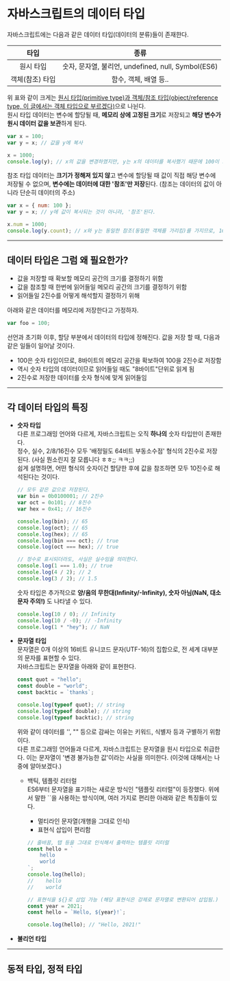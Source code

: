 # 자바스크립트의 데이터 타입

자바스크립트에는 다음과 같은 데이터 타입(데이터의 분류)들이 존재한다.

|      타입       |                        종류                        |
| :-------------: | :------------------------------------------------: |
|    원시 타입    | 숫자, 문자열, 불리언, undefined, null, Symbol(ES6) |
| 객체(참조) 타입 |               함수, 객체, 배열 등..                |

위 표와 같이 크게는 <u>원시 타입(primitive type)과 객체/참조 타입(object/reference type, 이 글에서는 객체 타입으로 부르겠다)</u>으로 나뉜다.  
원시 타입 데이터는 변수에 할당될 때, **메모리 상에 고정된 크기**로 저장되고 **해당 변수가 원시 데이터 값을 보관**하게 된다.

```javascript
var x = 100;
var y = x; // 값을 y에 복사

x = 1000;
console.log(y); // x의 값을 변경하였지만, y는 x의 데이터를 복사했기 때문에 100이 그대로 출력된다.
```

참조 타입 데이터는 **크기가 정해져 있지 않**고 변수에 할당될 때 값이 직접 해당 변수에 저장될 수 없으며, **변수에는 데이터에 대한 '참조'만 저장**된다. (참조는 데이터의 값이 아니라 단순히 데이터의 주소)

```javascript
var x = { num: 100 };
var y = x; // y에 값이 복사되는 것이 아니라, '참조'된다.

x.num = 1000;
console.log(y.count); // x와 y는 동일한 참조(동일한 객체를 가리킴)를 가지므로, 1000이 출력된다.
```

---

## 데이터 타입은 그럼 왜 필요한가?

- 값을 저장할 때 확보할 메모리 공간의 크기를 결정하기 위함
- 값을 참조할 때 한번에 읽어들일 메모리 공간의 크기를 결정하기 위함
- 읽어들일 2진수를 어떻게 해석할지 결정하기 위해

아래와 같은 데이터를 메모리에 저장한다고 가정하자.

```javascript
var foo = 100;
```

선언과 초기화 이후, 할당 부분에서 데이터의 타입에 정해진다. 값을 저장 할 때, 다음과 같은 일들이 일어날 것이다.

- 100은 숫자 타입이므로, 8바이트의 메모리 공간을 확보하여 100을 2진수로 저장함
- 역시 숫자 타입의 데이터이므로 읽어들일 때도 "8바이트"단위로 읽게 됨
- 2진수로 저장한 데이터를 숫자 형식에 맞게 읽어들임

---

## 각 데이터 타입의 특징

- **숫자 타입**  
  다른 프로그래밍 언어와 다르게, 자바스크립트는 오직 **하나의** 숫자 타입만이 존재한다.  
  정수, 실수, 2/8/16진수 모두 '배정밀도 64비트 부동소수점' 형식의 2진수로 저장된다. (사실 뭔소린지 잘 모릅니다 ㅎㅎ;; ㅋㅋ;;)  
  쉽게 설명하면, 어떤 형식의 숫자이건 할당한 후에 값을 참조하면 모두 10진수로 해석된다는 것이다.

  ```javascript
  // 모두 같은 값으로 저장된다.
  var bin = 0b0100001; // 2진수
  var oct = 0o101; // 8진수
  var hex = 0x41; // 16진수

  console.log(bin); // 65
  console.log(oct); // 65
  console.log(hex); // 65
  console.log(bin === oct); // true
  console.log(oct === hex); // true

  // 정수로 표시되더라도, 사실은 실수임을 의미한다.
  console.log(1 === 1.0); // true
  console.log(4 / 2); // 2
  console.log(3 / 2); // 1.5
  ```

  숫자 타입은 추가적으로 **양/음의 무한대(Infinity/-Infinity), 숫자 아님(NaN, 대소문자 주의!)** 도 나타낼 수 있다.

  ```javascript
  console.log(10 / 0); // Infinity
  console.log(10 / -0); // -Infinity
  console.log(1 * "hey"); // NaN
  ```

- **문자열 타입**  
  문자열은 0개 이상의 16비트 유니코드 문자(UTF-16)의 집합으로, 전 세계 대부분의 문자를 표현할 수 있다.  
  자바스크립트는 문자열을 아래와 같이 표현한다.

  ```javascript
  const quot = "hello";
  const double = "world";
  const backtic = `thanks`;

  console.log(typeof quot); // string
  console.log(typeof double); // string
  console.log(typeof backtic); // string
  ```

  위와 같이 데이터를 '', "" 등으로 감싸는 이유는 키워드, 식별자 등과 구별하기 위함이다.  
  다른 프로그래밍 언어들과 다르게, 자바스크립트는 문자열을 원시 타입으로 취급한다. 이는 문자열이 '변경 불가능한 값'이라는 사실을 의미한다. (이것에 대해서는 나중에 알아보겠다.)

  - 백틱, 템플릿 리터럴  
    ES6부터 문자열을 표기하는 새로운 방식인 "템플릿 리터럴"이 등장했다. 위에서 말한 ``을 사용하는 방식이며, 여러 가지로 편리한 아래와 같은 특징들이 있다.

    - 멀티라인 문자열(개행을 그대로 인식)
    - 표현식 삽입이 편리함

    ```javascript
    // 줄바꿈, 탭 등을 그대로 인식해서 출력하는 템플릿 리터럴
    const hello = `
        hello
        world
    `;
    console.log(hello);
    //    hello
    //    world

    // 표현식을 ${}로 삽입 가능 (해당 표현식은 강제로 문자열로 변환되어 삽입됨.)
    const year = 2021;
    const hello = `Hello, ${year}!`;

    console.log(hello); // "Hello, 2021!"
    ```

- **불리언 타입**

---

## 동적 타입, 정적 타입

